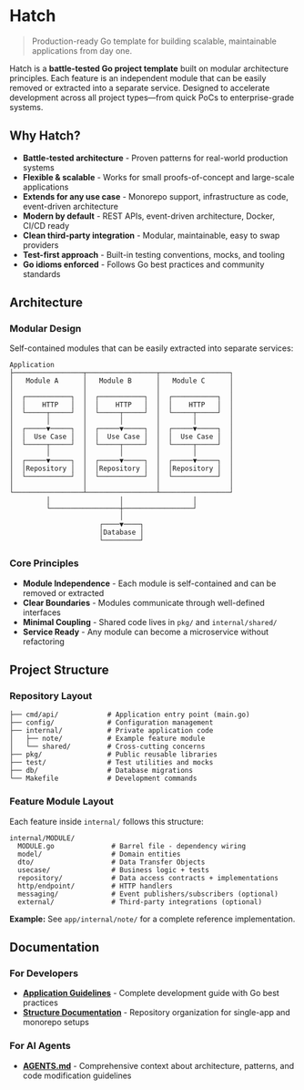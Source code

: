 # Hatch

> Production-ready Go template for building scalable, maintainable applications from day one.

Hatch is a **battle-tested Go project template** built on modular architecture principles. Each feature is an independent module that can be easily removed or extracted into a separate service. Designed to accelerate development across all project types—from quick PoCs to enterprise-grade systems.

## Why Hatch?

- **Battle-tested architecture** - Proven patterns for real-world production systems
- **Flexible & scalable** - Works for small proofs-of-concept and large-scale applications
- **Extends for any use case** - Monorepo support, infrastructure as code, event-driven architecture
- **Modern by default** - REST APIs, event-driven architecture, Docker, CI/CD ready
- **Clean third-party integration** - Modular, maintainable, easy to swap providers
- **Test-first approach** - Built-in testing conventions, mocks, and tooling
- **Go idioms enforced** - Follows Go best practices and community standards

## Architecture

### Modular Design

Self-contained modules that can be easily extracted into separate services:

```
Application
├─────────────────┬─────────────────┬─────────────────┐
│   Module A      │   Module B      │   Module C      │
│                 │                 │                 │
│  ┌───────────┐  │  ┌───────────┐  │  ┌───────────┐  │
│  │    HTTP   │  │  │    HTTP   │  │  │    HTTP   │  │
│  └─────┬─────┘  │  └─────┬─────┘  │  └─────┬─────┘  │
│        │        │        │        │        │        │
│  ┌─────▼─────┐  │  ┌─────▼─────┐  │  ┌─────▼─────┐  │
│  │  Use Case │  │  │  Use Case │  │  │  Use Case │  │
│  └─────┬─────┘  │  └─────┬─────┘  │  └─────┬─────┘  │
│        │        │        │        │        │        │
│  ┌─────▼─────┐  │  ┌─────▼─────┐  │  ┌─────▼─────┐  │
│  │Repository │  │  │Repository │  │  │Repository │  │
│  └───────────┘  │  └───────────┘  │  └───────────┘  │
│                 │                 │                 │
└─────────────────┴─────────────────┴─────────────────┘
         │                 │                 │
         └─────────────────┼─────────────────┘
                           │
                      ┌────▼────┐
                      │Database │
                      └─────────┘
```

### Core Principles

- **Module Independence** - Each module is self-contained and can be removed or extracted
- **Clear Boundaries** - Modules communicate through well-defined interfaces
- **Minimal Coupling** - Shared code lives in `pkg/` and `internal/shared/`
- **Service Ready** - Any module can become a microservice without refactoring

## Project Structure

### Repository Layout

```
├── cmd/api/            # Application entry point (main.go)
├── config/             # Configuration management
├── internal/           # Private application code
│   ├── note/           # Example feature module
│   └── shared/         # Cross-cutting concerns
├── pkg/                # Public reusable libraries
├── test/               # Test utilities and mocks
├── db/                 # Database migrations
└── Makefile            # Development commands
```

### Feature Module Layout

Each feature inside `internal/` follows this structure:

```
internal/MODULE/
  MODULE.go              # Barrel file - dependency wiring
  model/                 # Domain entities
  dto/                   # Data Transfer Objects
  usecase/               # Business logic + tests
  repository/            # Data access contracts + implementations
  http/endpoint/         # HTTP handlers
  messaging/             # Event publishers/subscribers (optional)
  external/              # Third-party integrations (optional)
```

**Example:** See `app/internal/note/` for a complete reference implementation.

## Documentation

### For Developers
- **[Application Guidelines](app/docs/guidelines.md)** - Complete development guide with Go best practices
- **[Structure Documentation](docs/structure.md)** - Repository organization for single-app and monorepo setups

### For AI Agents
- **[AGENTS.md](AGENTS.md)** - Comprehensive context about architecture, patterns, and code modification guidelines
